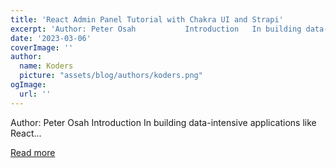 ```yaml
---
title: 'React Admin Panel Tutorial with Chakra UI and Strapi'
excerpt: 'Author: Peter Osah           Introduction   In building data-intensive applications like React...'
date: '2023-03-06'
coverImage: ''
author:
  name: Koders
  picture: "assets/blog/authors/koders.png"
ogImage:
  url: ''
---
```


Author: Peter Osah           Introduction   In building data-intensive applications like React...

[Read more](https://dev.to/refine/react-admin-panel-tutorial-with-chakra-ui-and-strapi-32pj)
